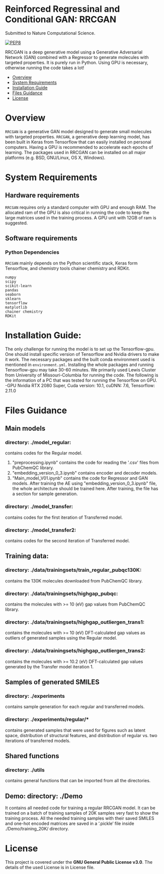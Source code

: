 ﻿
# Reinforced Regressinal and Conditional GAN: RRCGAN
Submitted to Nature Computational Science.

[![PEP8](https://img.shields.io/badge/code%20style-pep8-orange.svg)](https://www.python.org/dev/peps/pep-0008/)

RRCGAN is a deep generative model using a Generative Adversarial Network (GAN) combined with a Regressor to generate molecules with targeted properties. It is purely run in Python. Using GPU is necessary, otherwise running the code takes a lot!

- [Overview](#overview)
- [System Requirements](#system-requirements)
- [Installation Guide](#installation-guide)
- [Files Guidance](#files-guidance)
- [License](#license)

# Overview
``RRCGAN`` is a generative GAN model designed to generate small molecules with targeted properties. ``RRCGAN``, a generative deep learning model, has been built in Keras from Tensorflow that can easily installed on personal computers. Having a GPU is recommended to accelerate each epochs of learning. The packages used in RRCGAN can be installed on all major platforms (e.g. BSD, GNU/Linux, OS X, Windows).


# System Requirements
## Hardware requirements
`RRCGAN` requires only a standard computer with GPU and enough RAM. The allocated ram of the GPU is also critical in running the code to keep the large matrices used in the training process. A GPU unit with 12GB of ram is suggested. 

## Software requirements
### Python Dependencies
`RRCGAN` mainly depends on the Python scientific stack, Keras form Tensorflow, and chemistry tools chainer chemistry and RDKit.

```
numpy
scipy
scikit-learn
pandas
seaborn
sklearn
tensorflow
matplotlib
chainer chemistry
RDKit
```

# Installation Guide:
The only challenge for running the model is to set up the Tensorflow-gpu. One should install specific version of Tensorflow and Nvidia drivers to make it work. The necessary packages and the built conda environment used is mentioned in `environment.yml`. Installing the whole packages and running Tensorflow-gpu may take 30-60 minutes. 
We primarily used Lewis Cluster from University of Missouri-Columbia for running the code. The following is the information of a PC that was tested for running the Tensorflow on GPU. 
-GPU Nvidia RTX 2080 Super, Cuda version: 10.1, cuDNN: 7.6, Tensorflow: 2.11.0

# Files Guidance
## Main models 
### directory: ./model_regular:
contains codes for the Regular model. 
1) "preprocessing.ipynb" contains the code for reading the '.csv' files from PubChemQC library. 
2) "embedding_version_0_3.ipynb" contains encoder and decoder models. 
3) "Main_model_V01.ipynb" contains the code for Regressor and GAN models. After training the AE using "embedding_version_0_3.ipynb" file, the whole architecture should be trained here. After training, the file has a section for sample generation.
### directory: ./model_transfer:
contains codes for the first iteration of Transferred model.
### directory: ./model_transfer2:
contains codes for the second iteration of Transferred model.

## Training data:
### directory: ./data/trainingsets/train_regular_pubqc130K:
contains the 130K molecules downloaded from PubChemQC library. 
### directory: ./data/trainingsets/highgap_pubqc:
contains the molecules with >= 10 (eV) gap values from PubChemQC library. 
### directory: ./data/trainingsets/highgap_outliergen_trans1:
contains the molecules with >= 10 (eV) DFT-calculated gap values as outliers of generated samples using the Regular model. 
### directory: ./data/trainingsets/highgap_outliergen_trans2:
contains the molecules with >= 10.2 (eV) DFT-calculated gap values generated by the Transfer model iteration 1.

## Samples of generated SMILES
### directory: ./experiments
contains sample generation for each regular and transferred models.

### directory: ./experiments/regular/*
contains generated samples that were used for figures such as latent space, distribution of structural features, and distribution of regular vs. two iterations of transferred models. 

## Shared functions
### directory: ./utils
contains general functions that can be imported from all the directories. 

## Demo: directory: ./Demo
It contains all needed code for training a regular RRCGAN model. It can be trained on a batch of training samples of 20K samples very fast to show the training process. All the needed training samples with their saved SMILES and one-hot encoded matrices are saved in a ‘.pickle’ file inside ./Demo/training_20K/ directory. 

# License
This project is covered under the **GNU General Public License v3.0**.  The details of the used License is in License file. 
